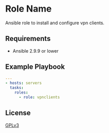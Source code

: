 Role Name
=========

Ansible role to install and configure vpn clients.

Requirements
------------

- Ansible 2.9.9 or lower

Example Playbook
----------------

```yml
---
- hosts: servers
  tasks:
    roles:
      - role: vpnclients
```

License
-------

[GPLv3](LICENSE)

